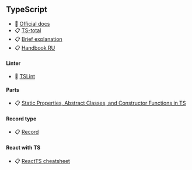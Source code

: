 ## TypeScript

- 🧾 [Official docs](https://www.typescriptlang.org/docs/)
- 📋 [TS-total](https://github.com/harryheman/React-Total/blob/main/md/ts.md)
- 📋 [Brief explanation](https://2ality.com/2018/04/type-notation-typescript.html)
- 📋 [Handbook RU](https://typescript-handbook.ru/docs/ts-1/)

#### Linter
- 🧾 [TSLint](https://palantir.github.io/tslint/)

#### Parts
- 📋 [Static Properties, Abstract Classes, and Constructor Functions in TS](https://betterprogramming.pub/introduction-to-typescript-classes-static-properties-abstract-classes-and-more-869f1eaa4835)

#### Record type
- 📋 [Record](https://stackoverflow.com/questions/51936369/what-is-the-record-type-in-typescript)

#### React with TS
- 📋 [ReactTS cheatsheet](https://react-typescript-cheatsheet.netlify.app/docs/basic/getting-started/basic_type_example/)
